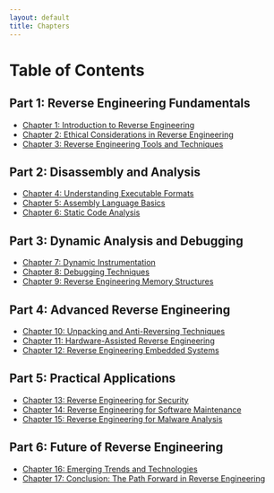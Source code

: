 ```yaml
---
layout: default
title: Chapters
---
```


<div class="chapters-list">
  <h1>Table of Contents</h1>
  
  <h2 class="part-title">Part 1: Reverse Engineering Fundamentals</h2>
  <ul>
    <li><a href="#">Chapter 1: Introduction to Reverse Engineering</a></li>
    <li><a href="#">Chapter 2: Ethical Considerations in Reverse Engineering</a></li>
    <li><a href="#">Chapter 3: Reverse Engineering Tools and Techniques</a></li>
  </ul>
  
  <h2 class="part-title">Part 2: Disassembly and Analysis</h2>
  <ul>
    <li><a href="#">Chapter 4: Understanding Executable Formats</a></li>
    <li><a href="#">Chapter 5: Assembly Language Basics</a></li>
    <li><a href="#">Chapter 6: Static Code Analysis</a></li>
  </ul>
  
  <h2 class="part-title">Part 3: Dynamic Analysis and Debugging</h2>
  <ul>
    <li><a href="#">Chapter 7: Dynamic Instrumentation</a></li>
    <li><a href="#">Chapter 8: Debugging Techniques</a></li>
    <li><a href="#">Chapter 9: Reverse Engineering Memory Structures</a></li>
  </ul>
  
  <h2 class="part-title">Part 4: Advanced Reverse Engineering</h2>
  <ul>
    <li><a href="#">Chapter 10: Unpacking and Anti-Reversing Techniques</a></li>
    <li><a href="#">Chapter 11: Hardware-Assisted Reverse Engineering</a></li>
    <li><a href="#">Chapter 12: Reverse Engineering Embedded Systems</a></li>
  </ul>
  
  <h2 class="part-title">Part 5: Practical Applications</h2>
  <ul>
    <li><a href="#">Chapter 13: Reverse Engineering for Security</a></li>
    <li><a href="#">Chapter 14: Reverse Engineering for Software Maintenance</a></li>
    <li><a href="#">Chapter 15: Reverse Engineering for Malware Analysis</a></li>
  </ul>
  
  <h2 class="part-title">Part 6: Future of Reverse Engineering</h2>
  <ul>
    <li><a href="#">Chapter 16: Emerging Trends and Technologies</a></li>
    <li><a href="#">Chapter 17: Conclusion: The Path Forward in Reverse Engineering</a></li>
  </ul>
</div>